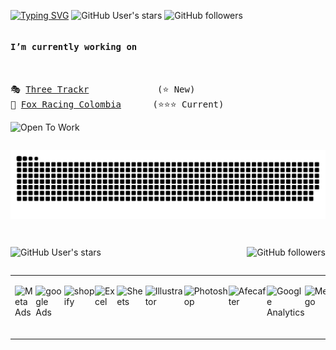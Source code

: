 <!-- TEXT AUTOCOMPLETE -->

[![Typing SVG](https://readme-typing-svg.demolab.com?font=archia&size=50&pause=1000&color=99FF00&background=000000&center=true&vCenter=true&random=false&width=1000&height=300&lines=Bienvenido+A+Mi+Skulk;Soy+Sebastian+Jimenez+;Ecommerce+Manager)](https://git.io/typing-svg)
![GitHub User's stars](https://img.shields.io/github/stars/kevnnard?logo=github)
![GitHub followers](https://img.shields.io/github/followers/kevnnard?logo=github)

<pre>
<h4>I’m currently working on</h4>

🎭 <a href="https://challengetrackr.com">Three Trackr</a>             (⭐ New)  
🦊 <a href="https://foxracing.com.co" taget="_blank">Fox Racing Colombia</a>      (⭐⭐⭐ Current)
</pre>

<!-- TAGS GITHUB -->

![Open To Work](https://img.shields.io/badge/Available_to_work-05122A?logo=linkedin&logoColor=fff)

<pre></pre>
<!--- snake -->
<div align="center">
  <img  src="https://github.com/1999AZZAR/1999AZZAR/blob/main/resources/img/grid-snake.svg">
</div>

<pre></pre>

 <!-- TAGS GITHUB -->
<table class="w-full">

<div style="display:flex;justify-content:space-between;width:100%;">

![GitHub User's stars](https://img.shields.io/github/stars/juanse-08?logo=github)

![GitHub followers](https://img.shields.io/github/followers/juanse-08?logo=github)

</div>

<td style="display:flex;justify-content:space-between;width:100%;">

![Meta Ads](https://img.shields.io/badge/Meta_Ads-05122A?style=flat&logo=meta)&nbsp;

![google Ads](https://img.shields.io/badge/Google_Ads-05122A?style=flat&logo=googleads)&nbsp;

![shopify](https://img.shields.io/badge/Shopify-05122A?style=flat&logo=shopify)&nbsp;

![Excel](https://img.shields.io/badge/-MicrosofExcel-05122A?style=flat&logo=microsoftexcel)&nbsp;

![Sheets](https://img.shields.io/badge/-Sheets-05122A?style=flat&logo=googlesheets)&nbsp;

![Illustrator](https://img.shields.io/badge/-Illustrator-05122A?style=flat&logo=adobe-illustrator)&nbsp;

![Photoshop](https://img.shields.io/badge/-Photoshop-05122A?style=flat&logo=adobe-photoshop)&nbsp;

![Afecafter](https://img.shields.io/badge/-adobeaftereffects-05122A?style=flat&logo=adobeaftereffects)&nbsp;

![Google Analytics](https://img.shields.io/badge/-Google_Analytics-05122A?style=flat&logo=googleanalytics)&nbsp;

![Mercado_Pago](https://img.shields.io/badge/-Mercado_Pago-05122A?style=flat&logo=mercadopago)&nbsp;

![Chats Bot](https://img.shields.io/badge/-Chat_Bots-05122A?style=flat&logo=chatbot)&nbsp;

![JavaScript](https://img.shields.io/badge/-JavaScript-05122A?style=flat&logo=javascript)&nbsp;

![Git](https://img.shields.io/badge/-Git-05122A?style=flat&logo=git)&nbsp;

![Amazon](https://img.shields.io/badge/-AWS-05122A?style=flat&logo=amazonaws)&nbsp;

![amazons3](https://img.shields.io/badge/-AWS_S3-05122A?style=flat&logo=amazons3)&nbsp;

![digitalocean](https://img.shields.io/badge/-Digital_Ocean-05122A?style=flat&logo=digitalocean)&nbsp;

![Astro](https://img.shields.io/badge/-Astro-05122A?style=flat&logo=astro)&nbsp;

![Vercel](https://img.shields.io/badge/Vercel-05122A?style=flat&logo=vercel)&nbsp;

![netlify](https://img.shields.io/badge/Netlify-05122A?style=flat&logo=netlify)&nbsp;

![mui](https://img.shields.io/badge/MUI-05122A?style=flat&logo=mui)&nbsp;

![HTML](https://img.shields.io/badge/-HTML-05122A?style=flat&logo=HTML5)&nbsp;

![CSS](https://img.shields.io/badge/-CSS-05122A?style=flat&logo=CSS3&logoColor=1572B6)&nbsp;

![mongodb](https://img.shields.io/badge/-MongoDB-05122A?style=flat&logo=mongodb)&nbsp;

![Visual Studio Code](https://img.shields.io/badge/-Visual%20Studio%20Code-05122A?style=flat&logo=visual-studio-code&logoColor=007ACC)&nbsp;

![GitHub](https://img.shields.io/badge/-GitHub-05122A?style=flat&logo=github)&nbsp;

![Premier](https://img.shields.io/badge/-Premier-05122A?style=flat&logo=adobepremierpro)&nbsp;

</td>

</tr>
</table>


<pre></pre>
